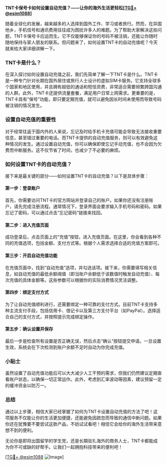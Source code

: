 **TNT卡保号卡如何设置自动充值？——让你的海外生活更轻松[[TG💪+ @esim1088](https://t.me/s/esim1088)]**

随着全球化的发展，越来越多的人选择到国外工作、学习或者旅行。然而，在异国他乡，手机信号和通讯费用往往成为困扰许多人的难题。为了帮助大家解决这些问题，TNT卡保号卡应运而生。它不仅能够保证你的号码不被注销，还能让你随时随地保持与家人朋友的联系。但问题来了，如何设置TNT卡的自动充值呢？今天就来给大家详细讲解一下。

### TNT卡是什么？

在深入探讨如何设置自动充值之前，我们先简单了解一下TNT卡是什么。TNT卡是一种专门针对长期在国外居住或旅行人士设计的虚拟SIM卡服务。它支持全球多个国家和地区使用，并且拥有超低的通话和短信资费，非常适合需要频繁跨国沟通的人群。此外，TNT卡还提供流量套餐，满足用户日常上网需求。更重要的是，TNT卡具有“保号”功能，即只要定期充值，就可以避免因长时间未使用而导致号码被注销的情况发生。

### 设置自动充值的重要性

对于经常往返于国内外的人来说，忘记及时给手机卡充值可能会导致无法接收重要信息，甚至错过重要的电话。而TNT卡提供的自动充值服务，则可以有效避免这种情况的发生。通过设置自动充值，你可以确保即使忘记手动充值，也不会因为欠费而中断服务。这不仅节省了时间，也减少了不必要的麻烦。

### 如何设置TNT卡的自动充值？

接下来是最关键的部分——如何设置TNT卡的自动充值？以下是具体步骤：

#### 第一步：登录账户

首先，你需要访问TNT卡的官方网站并登录自己的账户。如果你还没有注册账户，请先完成注册流程。通常情况下，登录界面会要求输入手机号码和密码。如果忘记了密码，可以通过点击“忘记密码”链接来找回。

#### 第二步：进入充值页面

成功登录后，点击页面上的“充值”按钮，进入充值页面。在这里，你会看到各种不同的充值选项，包括金额、支付方式等。根据个人需求选择合适的充值方案即可。

#### 第三步：开启自动充值功能

在充值页面中，找到“自动充值”选项，并勾选该项。接下来，你需要填写相关信息，如自动充值的最低余额阈值（即当账户余额低于该数值时触发自动充值）、每次充值的具体金额等。这些参数可以根据你的实际消费情况灵活调整。

#### 第四步：绑定支付方式

为了让自动充值顺利进行，还需要绑定一种可靠的支付方式。目前TNT卡支持多种主流支付手段，包括信用卡、借记卡以及第三方支付平台（如PayPal）。选择适合自己的支付方式，并按照提示完成绑定操作。

#### 第五步：确认设置并保存

最后一步是检查所有设置是否正确无误，然后点击“确认”按钮提交申请。一旦设置生效，系统会在下次检测到账户余额不足时自动为你完成充值。

### 小贴士

虽然设置了自动充值功能后可以大大减少人工干预的需求，但我们仍然建议定期查看账户状态，以确保一切正常运作。此外，考虑到汇率波动等因素，建议预留一定的缓冲资金以防万一。

### 总结

通过以上步骤，相信大家已经掌握了如何为TNT卡设置自动充值的方法了吧！这项服务不仅能让你的生活更加便捷，还能避免因疏忽而导致的通信中断问题。如果你还在犹豫要不要尝试这款产品，不妨试试看吧！相信它会给你的海外生活带来意想不到的便利。

无论你是即将出国留学的学生党，还是长期驻扎海外的商务人士，TNT卡都能成为你不可或缺的好帮手。让我们一起拥抱科技带来的便利吧！

[[TG💪+ @esim1088](https://t.me/s/esim1088) ![Image](https://i.postimg.cc/4NQfJmqS/Snipaste-2025-05-13-00-14-12.png)]